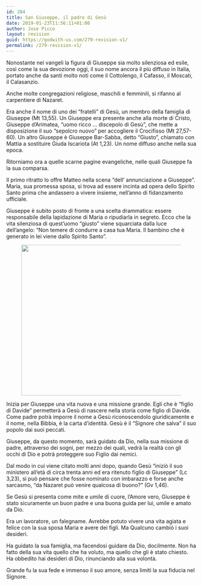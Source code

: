 ```yaml
---
id: 284
title: San Giuseppe, il padre di Gesù
date: 2019-01-23T11:56:11+01:00
author: Jose Picco
layout: revision
guid: https://godwith-us.com/279-revision-v1/
permalink: /279-revision-v1/
---
```

Nonostante nei vangeli la figura di Giuseppe sia molto silenziosa ed esile, così come la sua devozione oggi, il suo nome ancora il più diffuso in Italia, portato anche da santi molto noti come il Cottolengo, il Cafasso, il Moscati, il Calasanzio. 

Anche molte congregazioni religiose, maschili e femminili, si rifanno al carpentiere di Nazaret.

Era anche il nome di uno dei “fratelli” di Gesù, un membro della famiglia di Giuseppe (Mt 13,55). Un Giuseppe era presente anche alla morte di Cristo, Giuseppe d’Arimatea, “uomo ricco … discepolo di Gesù”, che mette a disposizione il suo “sepolcro nuovo” per accogliere il Crocifisso (Mt 27,57-60). Un altro Giuseppe è Giuseppe Bar-Sabba, detto “Giusto”, chiamato con&nbsp; Mattia a sostituire Giuda Iscariota (At 1,23). Un nome diffuso anche nella sua epoca.

Ritorniamo ora a quelle scarne pagine evangeliche, nelle quali Giuseppe fa la sua comparsa.

Il primo ritratto lo offre Matteo nella scena “dell’ annunciazione a Giuseppe”. Maria, sua promessa sposa, si trova ad essere incinta ad opera dello Spirito Santo prima che andassero a vivere insieme, nell’anno di fidanzamento ufficiale.

Giuseppe è subito posto di fronte a una scelta drammatica: essere responsabile della lapidazione di Maria o ripudiarla in segreto. Ecco che la vita silenziosa di quest’uomo “giusto” viene squarciata dalla luce dell’angelo: “Non temere di condurre a casa tua Maria. Il bambino che è generato in lei viene dallo Spirito Santo”.<figure class="wp-block-image is-resized">

<img src="https://godwith-us.com/wp-content/uploads/2019/01/Giuseppe.png" alt="" class="wp-image-281" width="700" height="400" /> </figure> 

Inizia per Giuseppe una vita nuova e una missione grande. Egli che è “figlio di Davide” permetterà a Gesù di nascere nella storia come figlio di Davide. Come padre potrà imporre il nome a Gesù riconoscendolo giuridicamente e il nome, nella Bibbia, è la carta d’identità. Gesù è il “Signore che salva” il suo popolo dai suoi peccati.

Giuseppe, da questo momento, sarà guidato da Dio, nella sua missione di padre, attraverso dei sogni, per mezzo dei quali, vedrà la realtà con gli occhi di Dio e potrà proteggere suo Figlio dai nemici. 

Dal modo in cui viene citato molti anni dopo, quando Gesù “iniziò il suo ministero all’età di circa trenta anni ed era ritenuto figlio di Giuseppe” (Lc 3,23), si può pensare che fosse nominato con imbarazzo e forse anche sarcasmo, “da Nazaret può venire qualcosa di buono?” (Gv 1,46).

Se Gesù si presenta come mite e umile di cuore, l’Amore vero, Giuseppe è stato sicuramente un buon padre e una buona guida per lui, umile e amato da Dio.

Era un lavoratore, un falegname. Avrebbe potuto vivere una vita agiata e felice con la sua sposa Maria e avere dei figli. Ma Qualcuno cambiò i suoi desideri.

Ha guidato la sua famiglia, ma facendosi guidare da Dio, docilmente. Non ha fatto della sua vita quello che ha voluto, ma quello che gli è stato chiesto. Ha obbedito hai desideri di Dio, rinunciando alla sua volontà.

Grande fu la sua fede e immenso il suo amore, senza limiti la sua fiducia nel Signore.